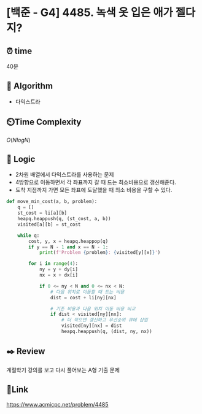 # [백준 - G4] 4485. 녹색 옷 입은 애가 젤다지?

## ⏰ **time**

40분

## :pushpin: **Algorithm**

- 다익스트라

## ⏲️**Time Complexity**

$O(NlogN)$

## :round_pushpin: **Logic**

- 2차원 배열에서 다익스트라를 사용하는 문제
- 4방향으로 이동하면서 각 좌표까지 갈 때 드는 최소비용으로 갱신해준다.
- 도착 지점까지 가면 모든 좌표에 도달했을 때 최소 비용을 구할 수 있다. 

```python
def move_min_cost(a, b, problem):
    q = []
    st_cost = li[a][b]
    heapq.heappush(q, (st_cost, a, b))
    visited[a][b] = st_cost

    while q:
        cost, y, x = heapq.heappop(q)
        if y == N - 1 and x == N - 1:
            print(f'Problem {problem}: {visited[y][x]}')

        for i in range(4):
            ny = y + dy[i]
            nx = x + dx[i]

            if 0 <= ny < N and 0 <= nx < N:
                # 다음 위치로 이동할 때 드는 비용
                dist = cost + li[ny][nx]

                # 기존 비용과 다음 위치 이동 비용 비교
                if dist < visited[ny][nx]:
                    # 더 작으면 갱신하고 우선순위 큐에 삽입
                    visited[ny][nx] = dist
                    heapq.heappush(q, (dist, ny, nx))
```

## :black_nib: **Review**
계절학기 강의를 보고 다시 풀어보는 A형 기출 문제

## 📡**Link**

https://www.acmicpc.net/problem/4485